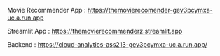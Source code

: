 Movie Recommender App : https://themovierecomender-gev3pcymxa-uc.a.run.app

Streamlit App : https://themovierecommenderz.streamlit.app

Backend  : https://cloud-analytics-ass213-gev3pcymxa-uc.a.run.app/
